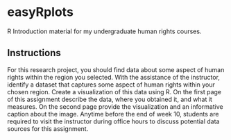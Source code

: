 # easyRplots
R Introduction material for my undergraduate human rights courses. 

## Instructions
For this research project, you should find data about some aspect of human rights within the region you selected. With the assistance of the instructor, identify a dataset that captures some aspect of human rights within your chosen region. Create a visualization of this data using R. On the first page of this assignment describe the data, where you obtained it, and what it measures. On the second page provide the visualization and an informative caption about the image. Anytime before the end of week 10, students are required to visit the instructor during office hours to discuss potential data sources for this assignment.
